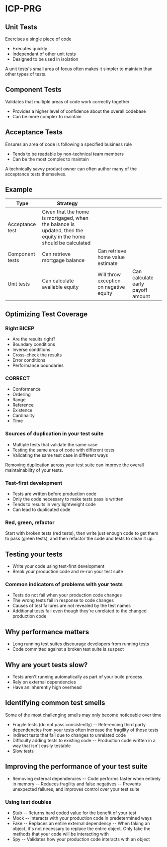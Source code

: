 # ICP-PRG

## Unit Tests
Exercises a single piece of code

- Executes quickly
- Independant of other unit tests
- Designed to be used in isolation

A unit tests's small area of focus often makes it simpler to maintain than other types of tests.

## Component Tests
Validates that multiple areas of code work correctly together

- Provides a higher level of confidence about the overall codebase
- Can be more complex to maintain

## Acceptance Tests
Ensures an area of code is following a specified business rule

- Tends to be readable by non-technical team members
- Can be the most complex to maintain

A technically savvy product owner can often author many of the acceptance tests themselves.

## Example

| Type | Strategy |     |     |
| --- | --- | --- | --- |
| Acceptance test | Given that the home is mortgaged, when the balance is updated, then the equity in the home should be calculated |     |     |
| Component tests | Can retrieve mortgage balance | Can retrieve home value estimate |     |
| Unit tests | Can calculate available equity | Will throw exception on negative equity | Can calculate early payoff amount |

## Optimizing Test Coverage

### Right BICEP

- Are the results right?
- Boundary conditions
- Inverse conditions
- Cross-check the results
- Error conditions
- Performance boundaries

### CORRECT

- Conformance
- Ordering
- Range
- Reference
- Existence
- Cardinality
- Time

### Sources of duplication in your test suite

- Multiple tests that validate the same case
- Testing the same area of code with different tests
- Validating the same test case in different ways

Removing duplication across your test suite can improve the overall maintainability of your tests.

### Test-first development

- Tests are written before production code
- Only the code necessary to make tests pass is written
- Tends to results in very lightweight code
- Can lead to duplicated code

### Red, green, refactor

Start with broken tests (red tests), then write just enough code to get them to pass (green tests), and then refactor the code and tests to clean it up.

## Testing your tests

- Write your code using test-first development
- Break your production code and re-run your test suite

### Common indicators of problems with your tests

- Tests do not fail when your production code changes
- The wrong tests fail in response to code changes
- Causes of test failures are not revealed by the test names
- Additional tests fail even though they're unrelated to the changed production code

## Why performance matters

- Long running test suites discourage developers from running tests
- Code committed against a broken test suite is suspect

## Why are yourt tests slow?

- Tests aren't running automatically as part of your build process
- Rely on external dependencies
- Have an inherently high overhead 

## Identifying common test smells

Some of the most challenging smells may only become noticeable over time

- Fragile tests (do not pass consistently)
-- Referencing third party dependencies from your tests often increase the fragility of those tests
- Indirect tests that fail due to changes to unrelated code
- Difficulty adding tests to existing code
-- Production code written in a way that isn't easily testable
- Slow tests

## Improving the performance of your test suite

- Removing external dependencies
-- Code performs faster when entirely in memory
-- Reduces fragility and false negatives
-- Prevents unexpected failures, and improves control over your test suite

### Using test doubles

- Stub
-- Returns hard coded value for the benefit of your test
- Mock
-- Interacts with your production code in predetermined ways
- Fake
-- Replaces an entire external dependency
-- When faking an object, it's not necessary to replace the entire object.  Only fake the methods that your code will be interacting with
- Spy
-- Validates how your production code interacts with an object